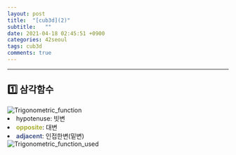 ```yaml
---
layout: post
title:  "[cub3d](2)"
subtitle:   ""
date: 2021-04-18 02:45:51 +0900
categories: 42seoul
tags: cub3d
comments: true 
---
```


* * *
<h2>1️⃣ 삼각함수</h2>
<div class="explain-cover">
    <div class="explain-left"><img src="https://kirkim.github.io/assets/img/cub3d/cub7.png" alt="Trigonometric_function"></div>
    <div class="explain-right">
        <li> <rd>hypotenuse</rd>: 빗변 </li>
        <li> <b style="color:#a9af31;">opposite</b>: 대변</li>
        <li><b style="color:#445588;">adjacent</b>: 인접한변(밑변)</li>
        <img src="https://kirkim.github.io/assets/img/cub3d/cub8.png" alt="Trigonometric_function_used">
    </div>
</div>